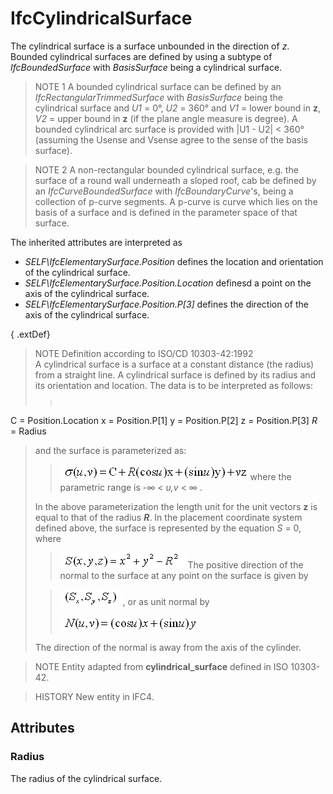 # IfcCylindricalSurface

The cylindrical surface is a surface unbounded in the direction of _z_. Bounded cylindrical surfaces are defined by using a subtype of _IfcBoundedSurface_ with _BasisSurface_ being a cylindrical surface.

> NOTE 1  A bounded cylindrical surface can be defined by an _IfcRectangularTrimmedSurface_ with _BasisSurface_ being the cylindrical surface and _U1_ = 0&deg;, _U2_ = 360&deg; and _V1_ = lower bound in **z**, _V2_ = upper bound in **z** (if the plane angle measure is degree). A bounded cylindrical arc surface is provided with |U1 - U2| < 360&deg; (assuming the Usense and Vsense agree to the sense of the basis surface).

> NOTE 2  A non-rectangular bounded cylindrical surface, e.g. the surface of a round wall underneath a sloped roof, cab be defined by an _IfcCurveBoundedSurface_ with _IfcBoundaryCurve_'s, being a collection of p-curve segments. A p-curve is curve which lies on the basis of a surface and is defined in the parameter space of that surface.

The inherited attributes are interpreted as

* _SELF\IfcElementarySurface.Position_ defines the location and orientation of the cylindrical surface.
* _SELF\IfcElementarySurface.Position.Location_ definesd a point on the axis of the cylindrical surface.
* _SELF\IfcElementarySurface.Position.P[3]_ defines the direction of the axis of the cylindrical surface.

{ .extDef}
> NOTE Definition according to ISO/CD 10303-42:1992  
> A cylindrical surface is a surface at a constant distance (the radius) from a straight line. A cylindrical surface is defined by its radius and its orientation and location. The data is to be interpreted as follows:
> 
>> <pre style=" font-size:x-small;">
C = Position.Location
x = Position.P[1]
y = Position.P[2]
z = Position.P[3]
<em>R</em> = Radius
</pre>
> and the surface is parameterized as:
> 
>> ![formula](../../../../figures/ifccylindricalsurface-math1.gif)
> where the parametric range is -&infin; < _u,v_ < &infin; .
> 
> In the above parameterization the length unit for the unit vectors **z** is equal to that of the radius **_R_**. In the placement coordinate system defined above, the surface is represented by the equation _S_ = 0, where
> 
>> ![formula](../../../../figures/ifccylindricalsurface-math2.gif)
> The positive direction of the normal to the surface at any point on the surface is given by
> 
>> ![formula](../../../../figures/ifccylindricalsurface-math3.gif), or as unit normal by
>> 
>> ![formula](../../../../figures/ifccylindricalsurface-math4.gif)
>>
> The direction of the normal is away from the axis of the cylinder.
> 


> NOTE  Entity adapted from **cylindrical_surface** defined in ISO 10303-42.

> HISTORY  New entity in IFC4.

## Attributes

### Radius
The radius of the cylindrical surface.
